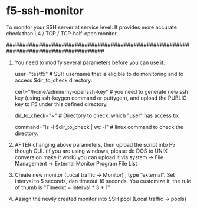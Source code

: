 # f5-ssh-monitor

To monitor your SSH server at service level. 
It provides more accurate check than L4 / TCP / TCP-half-open monitor. 



######################################################################################
1. You need to modify several parameters before you can use it.

   user="testf5"   # SSH username that is eligible to do monitoring and to access $dir_to_check directory. 
   
   cert="/home/admin/my-openssh-key" # you need to generate new ssh key (using ssh-keygen command or puttygen), and upload the PUBLIC key to F5 under this defined directory.
 
 
   dir_to_check="~" # Directory to check, which "user" has access to. 
   
   command="ls -l $dir_to_check | wc -l" # linux command to check the directory. 


2. AFTER changing above parameters, then upload the script into F5 though GUI. 
   (if you are using windows, please do DOS to UNIX conversion make it work) 
   you can upload it via system -> File Management -> External Monitor Program File List 
          
3. Create new monitor (Local traffic -> Monitor) , type “external”. 
   Set interval to 5 seconds, dan timeout 16 seconds.
   You customize it, the rule of thumb is "Timeout = interval * 3 + 1"
    
4. Assign the newly created monitor into SSH pool (Local traffic -> pools)


